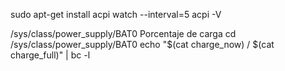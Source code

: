sudo apt-get install acpi
watch --interval=5 acpi -V

/sys/class/power_supply/BAT0
Porcentaje de carga
cd /sys/class/power_supply/BAT0
echo "$(cat charge_now) / $(cat charge_full)" | bc -l
